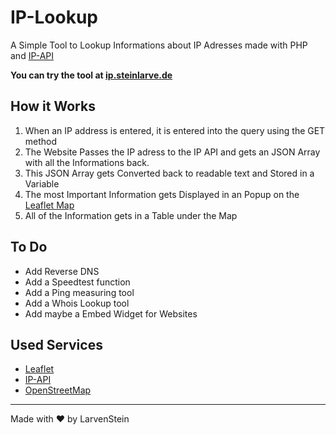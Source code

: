 # IP-Lookup
A Simple Tool to Lookup Informations about IP Adresses made with PHP and [IP-API](https://ip-api.com/ "IP-API")

**You can try the tool at [ip.steinlarve.de](https://ip.steinlarve.de/ "ip.steinlarve.de")**

## How it Works
1. When an IP address is entered, it is entered into the query using the GET method
2. The Website Passes the IP adress to the IP API and gets an JSON Array with all the Informations back. 
3. This JSON Array gets Converted back to readable text and Stored in a Variable
4. The most Important Information gets Displayed in an Popup on the [Leaflet Map](https://leafletjs.com/ "Leaflet Map")
5. All of the Information gets in a Table under the Map

## To Do
- Add Reverse DNS
- Add a Speedtest function
- Add a Ping measuring tool 
- Add a Whois Lookup tool
- Add maybe a Embed Widget for Websites

## Used Services
- [Leaflet](https://leafletjs.com/ "Leaflet")
- [IP-API](https://ip-api.com/ "IP-API")
- [OpenStreetMap](https://www.openstreetmap.org/ "OpenStreetMap")

------------


Made with &hearts; by LarvenStein
